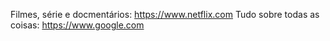 

Filmes, série e docmentários: https://www.netflix.com
Tudo sobre todas as coisas: https://www.google.com

